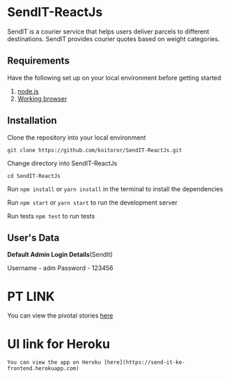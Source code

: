 # SendIT-ReactJs
SendIT is a courier service that helps users deliver parcels to different destinations. SendIT provides courier quotes based on weight categories.

## Requirements
Have the following set up on your local environment before getting started

1. [node.js](https://nodejs.org/en/download/)
2. [Working browser](https://chrome.google.com/webstore/detail/postman/fhbjgbiflinjbdggehcddcbncdddomop?utm_source=chrome-app-launcher-info-dialog)

## Installation

Clone the repository into your local environment

```
git clone https://github.com/koitoror/SendIT-ReactJs.git
```

Change directory into SendIT-ReactJs

```
cd SendIT-ReactJs
```

Run `npm install` or `yarn install` in the terminal to install the dependencies

Run `npm start` or `yarn start` to run the development server

Run tests `npm test` to run tests

## User's Data
**Default Admin Login Details**(SendIt)

Username - adm
Password - 123456


# PT LINK
You can view the pivotal stories [here](https://www.pivotaltracker.com/n/projects/2216466)


# UI link for Heroku

```
You can view the app on Heroku [here](https://send-it-ke-frontend.herokuapp.com)
```
